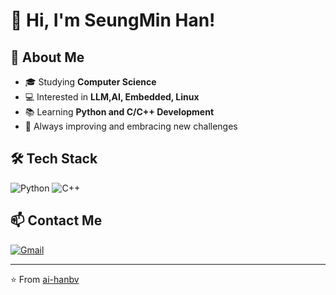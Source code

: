 # 👋 Hi, I'm SeungMin Han!

## 🚀 About Me
- 🎓 Studying **Computer Science**
- 💻 Interested in **LLM,AI, Embedded, Linux**
- 📚 Learning **Python and C/C++ Development**
- 🌱 Always improving and embracing new challenges

## 🛠️ Tech Stack
![Python](https://img.shields.io/badge/Python-3776AB?style=for-the-badge&logo=python&logoColor=white)
![C++](https://img.shields.io/badge/C++-3776AB?style=for-the-badge&logo=C++&logoColor=white)

## 📫 Contact Me
[![Gmail](https://img.shields.io/badge/Gmail-D14836?style=for-the-badge&logo=gmail&logoColor=white)](mailto:hanbv@baver.com)

---
⭐️ From [ai-hanbv](https://github.com/ai-hanbv)
